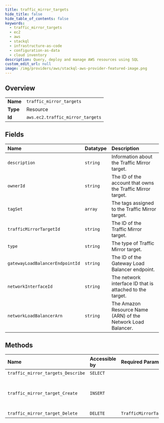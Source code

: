 ```yaml
---
title: traffic_mirror_targets
hide_title: false
hide_table_of_contents: false
keywords:
  - traffic_mirror_targets
  - ec2
  - aws    
  - stackql
  - infrastructure-as-code
  - configuration-as-data
  - cloud inventory
description: Query, deploy and manage AWS resources using SQL
custom_edit_url: null
image: /img/providers/aws/stackql-aws-provider-featured-image.png
---
```

  
    

## Overview
<table><tbody>
<tr><td><b>Name</b></td><td><code>traffic_mirror_targets</code></td></tr>
<tr><td><b>Type</b></td><td>Resource</td></tr>
<tr><td><b>Id</b></td><td><code>aws.ec2.traffic_mirror_targets</code></td></tr>
</tbody></table>

## Fields
| Name | Datatype | Description |
|:-----|:---------|:------------|
| `description` | `string` | Information about the Traffic Mirror target. |
| `ownerId` | `string` | The ID of the account that owns the Traffic Mirror target. |
| `tagSet` | `array` | The tags assigned to the Traffic Mirror target. |
| `trafficMirrorTargetId` | `string` | The ID of the Traffic Mirror target. |
| `type` | `string` | The type of Traffic Mirror target. |
| `gatewayLoadBalancerEndpointId` | `string` | The ID of the Gateway Load Balancer endpoint. |
| `networkInterfaceId` | `string` | The network interface ID that is attached to the target. |
| `networkLoadBalancerArn` | `string` | The Amazon Resource Name (ARN) of the Network Load Balancer. |
## Methods
| Name | Accessible by | Required Params | Description |
|:-----|:--------------|:----------------|:------------|
| `traffic_mirror_targets_Describe` | `SELECT` |  | Information about one or more Traffic Mirror targets. |
| `traffic_mirror_target_Create` | `INSERT` |  | &lt;p&gt;Creates a target for your Traffic Mirror session.&lt;/p&gt; &lt;p&gt;A Traffic Mirror target is the destination for mirrored traffic. The Traffic Mirror source and the Traffic Mirror target (monitoring appliances) can be in the same VPC, or in different VPCs connected via VPC peering or a transit gateway.&lt;/p&gt; &lt;p&gt;A Traffic Mirror target can be a network interface, a Network Load Balancer, or a Gateway Load Balancer endpoint.&lt;/p&gt; &lt;p&gt;To use the target in a Traffic Mirror session, use &lt;a href="https://docs.aws.amazon.com/AWSEC2/latest/APIReference/API_CreateTrafficMirrorSession.htm"&gt;CreateTrafficMirrorSession&lt;/a&gt;.&lt;/p&gt; |
| `traffic_mirror_target_Delete` | `DELETE` | `TrafficMirrorTargetId` | &lt;p&gt;Deletes the specified Traffic Mirror target.&lt;/p&gt; &lt;p&gt;You cannot delete a Traffic Mirror target that is in use by a Traffic Mirror session.&lt;/p&gt; |
